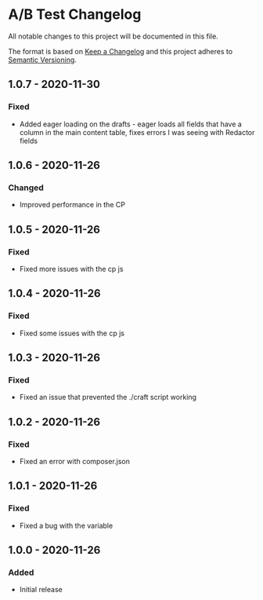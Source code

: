 # A/B Test  Changelog

All notable changes to this project will be documented in this file.

The format is based on [Keep a Changelog](http://keepachangelog.com/) and this project adheres to [Semantic Versioning](http://semver.org/).

## 1.0.7 - 2020-11-30
### Fixed
- Added eager loading on the drafts - eager loads all fields that have a column in the main content table, fixes errors I was seeing with Redactor fields

## 1.0.6 - 2020-11-26
### Changed
- Improved performance in the CP

## 1.0.5 - 2020-11-26
### Fixed
- Fixed more issues with the cp js

## 1.0.4 - 2020-11-26
### Fixed
- Fixed some issues with the cp js

## 1.0.3 - 2020-11-26
### Fixed
- Fixed an issue that prevented the ./craft script working

## 1.0.2 - 2020-11-26
### Fixed
- Fixed an error with composer.json

## 1.0.1 - 2020-11-26
### Fixed
- Fixed a bug with the variable

## 1.0.0 - 2020-11-26
### Added
- Initial release
